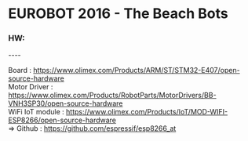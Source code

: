 EUROBOT 2016 - The Beach Bots
====

<h3>HW:</h3>
----

Board : https://www.olimex.com/Products/ARM/ST/STM32-E407/open-source-hardware <br>
Motor Driver : https://www.olimex.com/Products/RobotParts/MotorDrivers/BB-VNH3SP30/open-source-hardware<br>
WiFi IoT module : https://www.olimex.com/Products/IoT/MOD-WIFI-ESP8266/open-source-hardware<br> 
=> Github : https://github.com/espressif/esp8266_at<br>

